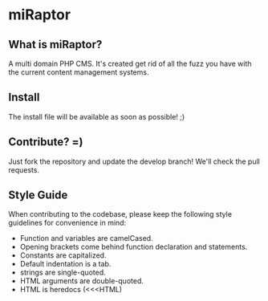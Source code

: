 miRaptor
===

What is miRaptor?
---
A multi domain PHP CMS. It's created get rid of all the fuzz you have with the current content management systems.

Install
---
The install file will be available as soon as possible! ;)

Contribute? =)
---
Just fork the repository and update the develop branch! We'll check the pull requests.

Style Guide
---
When contributing to the codebase, please keep the following style guidelines for convenience in mind:
- Function and variables are camelCased.
- Opening brackets come behind function declaration and statements.
- Constants are capitalized.
- Default indentation is a tab.
- strings are single-quoted.
- HTML arguments are double-quoted.
- HTML is heredocs (<<<HTML)
